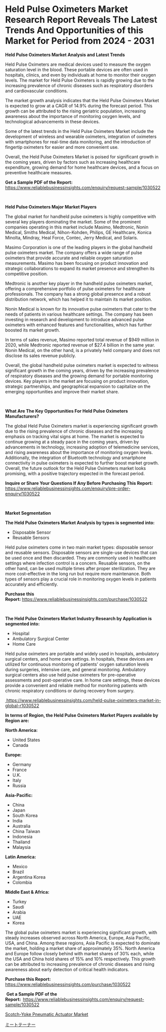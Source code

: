 <p><h1>Held Pulse Oximeters Market Research Report Reveals The Latest Trends And Opportunities of this Market for Period from 2024 - 2031</h1></p><p><strong>Held Pulse Oximeters Market Analysis and Latest Trends</strong></p>
<p><p>Held Pulse Oximeters are medical devices used to measure the oxygen saturation level in the blood. These portable devices are often used in hospitals, clinics, and even by individuals at home to monitor their oxygen levels. The market for Held Pulse Oximeters is rapidly growing due to the increasing prevalence of chronic diseases such as respiratory disorders and cardiovascular conditions.</p><p>The market growth analysis indicates that the Held Pulse Oximeters Market is expected to grow at a CAGR of 14.9% during the forecast period. This growth can be attributed to the rising geriatric population, increasing awareness about the importance of monitoring oxygen levels, and technological advancements in these devices.</p><p>Some of the latest trends in the Held Pulse Oximeters Market include the development of wireless and wearable oximeters, integration of oximeters with smartphones for real-time data monitoring, and the introduction of fingertip oximeters for easier and more convenient use.</p><p>Overall, the Held Pulse Oximeters Market is poised for significant growth in the coming years, driven by factors such as increasing healthcare expenditure, growing demand for home healthcare devices, and a focus on preventive healthcare measures.</p></p>
<p><strong>Get a Sample PDF of the Report:&nbsp;</strong> <a href="https://www.reliablebusinessinsights.com/enquiry/request-sample/1030522">https://www.reliablebusinessinsights.com/enquiry/request-sample/1030522</a></p>
<p>&nbsp;</p>
<p><strong>Held Pulse Oximeters Major Market Players</strong></p>
<p><p>The global market for handheld pulse oximeters is highly competitive with several key players dominating the market. Some of the prominent companies operating in this market include Masimo, Medtronic, Nonin Medical, Smiths Medical, Nihon-Kohden, Philips, GE Healthcare, Konica Minolta, Mindray, Heal Force, Contec, Jerry Medical, and Solaris.</p><p>Masimo Corporation is one of the leading players in the global handheld pulse oximeters market. The company offers a wide range of pulse oximeters that provide accurate and reliable oxygen saturation measurements. Masimo has been focusing on product innovation and strategic collaborations to expand its market presence and strengthen its competitive position.</p><p>Medtronic is another key player in the handheld pulse oximeters market, offering a comprehensive portfolio of pulse oximeters for healthcare professionals. The company has a strong global presence and a robust distribution network, which has helped it to maintain its market position.</p><p>Nonin Medical is known for its innovative pulse oximeters that cater to the needs of patients in various healthcare settings. The company has been investing in research and development to introduce advanced pulse oximeters with enhanced features and functionalities, which has further boosted its market growth.</p><p>In terms of sales revenue, Masimo reported total revenue of $949 million in 2020, while Medtronic reported revenue of $27.4 billion in the same year. Nonin Medical, on the other hand, is a privately held company and does not disclose its sales revenue publicly.</p><p>Overall, the global handheld pulse oximeters market is expected to witness significant growth in the coming years, driven by the increasing prevalence of respiratory diseases and the growing demand for portable monitoring devices. Key players in the market are focusing on product innovation, strategic partnerships, and geographical expansion to capitalize on the emerging opportunities and improve their market share.</p></p>
<p>&nbsp;</p>
<p><strong>What Are The Key Opportunities For Held Pulse Oximeters Manufacturers?</strong></p>
<p><p>The global Held Pulse Oximeters market is experiencing significant growth due to the rising prevalence of chronic diseases and the increasing emphasis on tracking vital signs at home. The market is expected to continue growing at a steady pace in the coming years, driven by advancements in technology, increasing adoption of telemedicine services, and rising awareness about the importance of monitoring oxygen levels. Additionally, the integration of Bluetooth technology and smartphone connectivity in pulse oximeters is expected to further boost market growth. Overall, the future outlook for the Held Pulse Oximeters market looks promising, with a positive trajectory expected in the forecast period.</p></p>
<p><strong>Inquire or Share Your Questions If Any Before Purchasing This Report:</strong> <a href="https://www.reliablebusinessinsights.com/enquiry/pre-order-enquiry/1030522">https://www.reliablebusinessinsights.com/enquiry/pre-order-enquiry/1030522</a></p>
<p>&nbsp;</p>
<p><strong>Market Segmentation</strong></p>
<p><strong>The Held Pulse Oximeters Market Analysis by types is segmented into:</strong></p>
<p><ul><li>Disposable Sensor</li><li>Reusable Sensors</li></ul></p>
<p><p>Held pulse oximeters come in two main market types: disposable sensor and reusable sensors. Disposable sensors are single-use devices that can be used once and then discarded. They are commonly used in healthcare settings where infection control is a concern. Reusable sensors, on the other hand, can be used multiple times after proper sterilization. They are more cost-effective in the long run but require more maintenance. Both types of sensors play a crucial role in monitoring oxygen levels in patients accurately and efficiently.</p></p>
<p><strong>Purchase this Report:&nbsp;</strong><a href="https://www.reliablebusinessinsights.com/purchase/1030522">https://www.reliablebusinessinsights.com/purchase/1030522</a></p>
<p>&nbsp;</p>
<p><strong>The Held Pulse Oximeters Market Industry Research by Application is segmented into:</strong></p>
<p><ul><li>Hospital</li><li>Ambulatory Surgical Center</li><li>Home Care</li></ul></p>
<p><p>Held pulse oximeters are portable and widely used in hospitals, ambulatory surgical centers, and home care settings. In hospitals, these devices are utilized for continuous monitoring of patients' oxygen saturation levels during surgeries, intensive care, and general monitoring. Ambulatory surgical centers also use held pulse oximeters for pre-operative assessments and post-operative care. In home care settings, these devices provide a convenient and reliable method for monitoring patients with chronic respiratory conditions or during recovery from surgery.</p></p>
<p><a href="https://www.reliablebusinessinsights.com/held-pulse-oximeters-market-in-global-r1030522">&nbsp;https://www.reliablebusinessinsights.com/held-pulse-oximeters-market-in-global-r1030522</a></p>
<p><strong>In terms of Region, the Held Pulse Oximeters Market Players available by Region are:</strong></p>
<p>
    <p> <strong> North America: </strong>
        <ul>
            <li>United States</li>
            <li>Canada</li>
        </ul>
        </p> 
    <p> <strong> Europe: </strong>
        <ul>
            <li>Germany</li>
            <li>France</li>
            <li>U.K.</li>
            <li>Italy</li>
            <li>Russia</li>
        </ul>
        </p> 
    <p> <strong> Asia-Pacific: </strong>
        <ul>
            <li>China</li>
            <li>Japan</li>
            <li>South Korea</li>
            <li>India</li>
            <li>Australia</li>
            <li>China Taiwan</li>
            <li>Indonesia</li>
            <li>Thailand</li>
            <li>Malaysia</li>
        </ul>
        </p> 
    <p> <strong> Latin America: </strong>
        <ul>
            <li>Mexico</li>
            <li>Brazil</li>
            <li>Argentina Korea</li>
            <li>Colombia</li>
        </ul>
        </p> 
    <p> <strong> Middle East & Africa: </strong>
        <ul>
            <li>Turkey</li>
            <li>Saudi</li>
            <li>Arabia</li>
            <li>UAE</li>
            <li>Korea</li>
        </ul>
    </p>
    </p>
<p><p>The global pulse oximeters market is experiencing significant growth, with steady increases observed across North America, Europe, Asia Pacific, USA, and China. Among these regions, Asia Pacific is expected to dominate the market, holding a market share of approximately 35%. North America and Europe follow closely behind with market shares of 30% each, while the USA and China hold shares of 15% and 10% respectively. This growth can be attributed to increasing prevalence of chronic diseases and rising awareness about early detection of critical health indicators.</p></p>
<p><strong>Purchase this Report: </strong><a href="https://www.reliablebusinessinsights.com/purchase/1030522">https://www.reliablebusinessinsights.com/purchase/1030522</a></p>
<p>&nbsp;<strong>Get a Sample PDF of the Report:&nbsp;&nbsp;</strong><a href="https://www.reliablebusinessinsights.com/enquiry/request-sample/1030522">https://www.reliablebusinessinsights.com/enquiry/request-sample/1030522</a></p>
<p><strong></strong></p>
<p><p><a href="https://github.com/RickHolmes3/Market-Research-Report-List-5/blob/main/scotch-yoke-pneumatic-actuator-market.md">Scotch-Yoke Pneumatic Actuator Market</a></p><p><a href="https://github.com/zekaoe592392/Market-Research-Report-List-2/blob/main/964556485133.md">ミートテーナー</a></p></p>